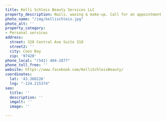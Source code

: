 ```yaml
---
title: Kelli Schleis Beauty Services LLC
property_description: Nails, waxing & make-up. Call for an appointment.
photo_name: "/img/kellischleis.jpg"
photo_alt: ''
property_category:
- Personal services
address:
  street: 320 Central Ave Suite 310
  street2: ''
  city: Coos Bay
  zip: '97420'
phone_local: "(541) 404-2877"
phone_toll_free: ''
website: https://www.facebook.com/KelliSchleisBeauty/
coordinates:
  lat: '43.368226'
  lng: "-124.215374"
seo:
  title: ''
  description: ''
  imgalt: ''
  image: ''

---
```


